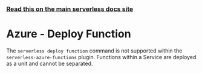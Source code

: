 <!--
title: Serverless Framework Commands - Azure Functions - Deploy Function
menuText: deploy function
menuOrder: 5
description: Deploy your Azure Functions functions quickly
layout: Doc
-->

<!-- DOCS-SITE-LINK:START automatically generated  -->

### [Read this on the main serverless docs site](https://www.serverless.com/framework/docs/providers/azure/cli-reference/deploy-function)

<!-- DOCS-SITE-LINK:END -->

# Azure - Deploy Function

The `serverless deploy function` command is not supported within the `serverless-azure-functions` plugin. Functions within a Service are deployed as a unit and cannot be separated.

